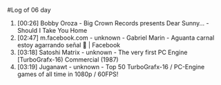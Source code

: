 #Log of 06 day

1. [00:26] Bobby Oroza - Big Crown Records presents Dear Sunny… - Should I Take You Home
1. [02:47] m.facebook.com - unknown - Gabriel Marin - Aguanta carnal estoy agarrando señal 🤣 | Facebook
1. [03:18] Satoshi Matrix - unknown - The very first PC Engine [TurboGrafx-16) Commercial (1987)
1. [03:19] Juganawt - unknown - Top 50 TurboGrafx-16 / PC-Engine games of all time in 1080p / 60FPS!
